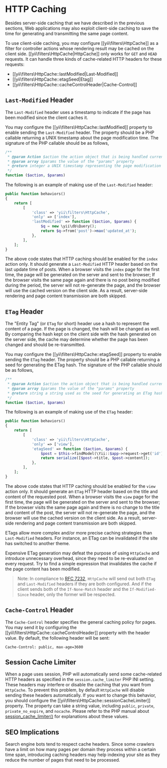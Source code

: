 HTTP Caching
============

Besides server-side caching that we have described in the previous sections, Web applications may
also exploit client-side caching to save the time for generating and transmitting the same page content.

To use client-side caching, you may configure [[yii\filters\HttpCache]] as a filter for controller
actions whose rendering result may be cached on the client side. [[yii\filters\HttpCache|HttpCache]]
only works for `GET` and `HEAD` requests. It can handle three kinds of cache-related HTTP headers for these requests:

* [[yii\filters\HttpCache::lastModified|Last-Modified]]
* [[yii\filters\HttpCache::etagSeed|Etag]]
* [[yii\filters\HttpCache::cacheControlHeader|Cache-Control]]


## `Last-Modified` Header <a name="last-modified"></a>

The `Last-Modified` header uses a timestamp to indicate if the page has been modified since the client caches it.

You may configure the [[yii\filters\HttpCache::lastModified]] property to enable sending
the `Last-Modified` header. The property should be a PHP callable returning a UNIX timestamp about
the page modification time. The signature of the PHP callable should be as follows,

```php
/**
 * @param Action $action the action object that is being handled currently
 * @param array $params the value of the "params" property
 * @return integer a UNIX timestamp representing the page modification time
 */
function ($action, $params)
```

The following is an example of making use of the `Last-Modified` header:

```php
public function behaviors()
{
    return [
        [
            'class' => 'yii\filters\HttpCache',
            'only' => ['index'],
            'lastModified' => function ($action, $params) {
                $q = new \yii\db\Query();
                return $q->from('post')->max('updated_at');
            },
        ],
    ];
}
```

The above code states that HTTP caching should be enabled for the `index` action only. It should
generate a `Last-Modified` HTTP header based on the last update time of posts. When a browser visits
the `index` page for the first time, the page will be generated on the server and sent to the browser;
If the browser visits the same page again and there is no post being modified during the period,
the server will not re-generate the page, and the browser will use the cached version on the client side.
As a result, server-side rendering and page content transmission are both skipped.


## `ETag` Header <a name="etag"></a>

The "Entity Tag" (or `ETag` for short) header use a hash to represent the content of a page. If the page
is changed, the hash will be changed as well. By comparing the hash kept on the client side with the hash
generated on the server side, the cache may determine whether the page has been changed and should be re-transmitted.

You may configure the [[yii\filters\HttpCache::etagSeed]] property to enable sending the `ETag` header.
The property should be a PHP callable returning a seed for generating the ETag hash. The signature of the PHP callable
should be as follows,

```php
/**
 * @param Action $action the action object that is being handled currently
 * @param array $params the value of the "params" property
 * @return string a string used as the seed for generating an ETag hash
 */
function ($action, $params)
```

The following is an example of making use of the `ETag` header:

```php
public function behaviors()
{
    return [
        [
            'class' => 'yii\filters\HttpCache',
            'only' => ['view'],
            'etagSeed' => function ($action, $params) {
                $post = $this->findModel(\Yii::$app->request->get('id'));
                return serialize([$post->title, $post->content]);
            },
        ],
    ];
}
```

The above code states that HTTP caching should be enabled for the `view` action only. It should
generate an `ETag` HTTP header based on the title and content of the requested post. When a browser visits
the `view` page for the first time, the page will be generated on the server and sent to the browser;
If the browser visits the same page again and there is no change to the title and content of the post,
the server will not re-generate the page, and the browser will use the cached version on the client side.
As a result, server-side rendering and page content transmission are both skipped.

ETags allow more complex and/or more precise caching strategies than `Last-Modified` headers.
For instance, an ETag can be invalidated if the site has switched to another theme.

Expensive ETag generation may defeat the purpose of using `HttpCache` and introduce unnecessary overhead,
since they need to be re-evaluated on every request. Try to find a simple expression that invalidates
the cache if the page content has been modified.

> Note: In compliance to [RFC 7232](http://tools.ietf.org/html/rfc7232#section-2.4),
  `HttpCache` will send out both `ETag` and `Last-Modified` headers if they are both configured.
  And if the client sends both of the `If-None-Match` header and the `If-Modified-Since` header, only the former
  will be respected.


## `Cache-Control` Header <a name="cache-control"></a>

The `Cache-Control` header specifies the general caching policy for pages. You may send it by configuring
the [[yii\filters\HttpCache::cacheControlHeader]] property with the header value. By default, the following
header will be sent:

```
Cache-Control: public, max-age=3600
```

## Session Cache Limiter <a name="session-cache-limiter"></a>

When a page uses session, PHP will automatically send some cache-related HTTP headers as specified in
the `session.cache_limiter` PHP INI setting. These headers may interfere or disable the caching
that you want from `HttpCache`. To prevent this problem, by default `HttpCache` will disable sending
these headers automatically. If you want to change this behavior, you should configure the
[[yii\filters\HttpCache::sessionCacheLimiter]] property. The property can take a string value, including
`public`, `private`, `private_no_expire`, and `nocache`. Please refer to the PHP manual about
[session_cache_limiter()](http://www.php.net/manual/en/function.session-cache-limiter.php)
for explanations about these values.


## SEO Implications <a name="seo-implications"></a>

Search engine bots tend to respect cache headers. Since some crawlers have a limit on how many pages
per domain they process within a certain time span, introducing caching headers may help indexing your
site as they reduce the number of pages that need to be processed.


